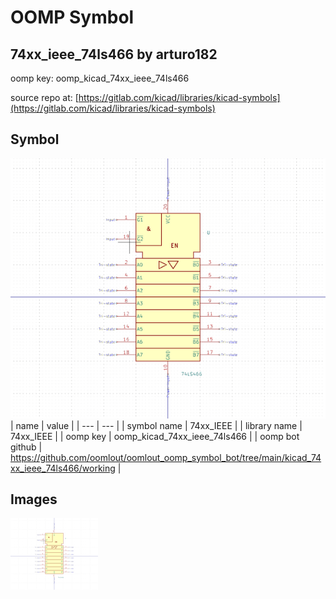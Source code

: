 # OOMP Symbol  
## 74xx_ieee_74ls466  by arturo182  
  
oomp key: oomp_kicad_74xx_ieee_74ls466  
  
source repo at: [https://gitlab.com/kicad/libraries/kicad-symbols](https://gitlab.com/kicad/libraries/kicad-symbols)  
## Symbol  
  
[![working.png](working_600.png)](working.png)  
| name | value | 
| --- | --- | 
| symbol name | 74xx_IEEE | 
| library name | 74xx_IEEE | 
| oomp key | oomp_kicad_74xx_ieee_74ls466 | 
| oomp bot github | https://github.com/oomlout/oomlout_oomp_symbol_bot/tree/main/kicad_74xx_ieee_74ls466/working | 
## Images  
  
[![working.png](working_140.png)](working.png)  
